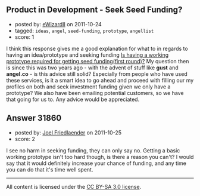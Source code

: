 ## Product in Development - Seek Seed Funding?

- posted by: [eWizardII](https://stackexchange.com/users/-1/13379-ewizardii) on 2011-10-24
- tagged: `ideas`, `angel`, `seed-funding`, `prototype`, `angellist`
- score: 1

I think this response gives me a good explanation for what to in regards to having an idea/prototype and seeking funding [Is having a working prototype required for getting seed funding(first round)?][1] My question then is since this was two years ago - with the advent of stuff like **gust** and **angel.co** - is this advice still solid? Especially from people who have used these services, is it a smart idea to go ahead and proceed with filling our my profiles on both and seek investment funding given we only have a prototype? We also have been emailing potential customers, so we have that going for us to. Any advice would be appreciated.


  [1]: http://answers.onstartups.com/questions/3505/is-having-a-working-prototype-required-for-getting-seed-fundingfirst-round


## Answer 31860

- posted by: [Joel Friedlaender](https://stackexchange.com/users/-1/5543-joel-friedlaender) on 2011-10-25
- score: 2

I see no harm in seeking funding, they can only say no.  Getting a basic working prototype isn't too hard though, is there a reason you can't?  I would say that it would definitely increase your chance of funding, and any time you can do that it's time well spent.



---

All content is licensed under the [CC BY-SA 3.0 license](https://creativecommons.org/licenses/by-sa/3.0/).
